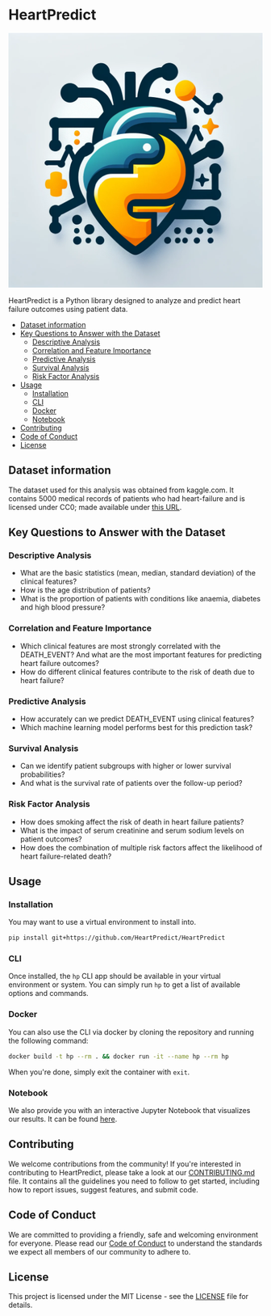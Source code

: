 # HeartPredict <!-- omit in toc -->

![logo](/docs/logo/logo.png)

HeartPredict is a Python library designed to analyze
and predict heart failure outcomes using patient data.

- [Dataset information](#dataset-information)
- [Key Questions to Answer with the Dataset](#key-questions-to-answer-with-the-dataset)
  - [Descriptive Analysis](#descriptive-analysis)
  - [Correlation and Feature Importance](#correlation-and-feature-importance)
  - [Predictive Analysis](#predictive-analysis)
  - [Survival Analysis](#survival-analysis)
  - [Risk Factor Analysis](#risk-factor-analysis)
- [Usage](#usage)
  - [Installation](#installation)
  - [CLI](#cli)
  - [Docker](#docker)
  - [Notebook](#notebook)
- [Contributing](#contributing)
- [Code of Conduct](#code-of-conduct)
- [License](#license)

## Dataset information

The dataset used for this analysis was obtained from kaggle.com.
It contains 5000 medical records of patients who had heart-failure
and is licensed under CC0; made available under [this URL](https://www.kaggle.com/datasets/aadarshvelu/heart-failure-prediction-clinical-records).

## Key Questions to Answer with the Dataset

### Descriptive Analysis

- What are the basic statistics (mean, median, standard deviation)
  of the clinical features?
- How is the age distribution of patients?
- What is the proportion of patients with conditions like anaemia, diabetes
  and high blood pressure?

### Correlation and Feature Importance

- Which clinical features are most strongly correlated with the DEATH_EVENT?
  And what are the most important features for predicting heart failure outcomes?
- How do different clinical features contribute
  to the risk of death due to heart failure?

### Predictive Analysis

- How accurately can we predict DEATH_EVENT using clinical features?
- Which machine learning model performs best for this prediction task?

### Survival Analysis

- Can we identify patient subgroups with higher or lower survival probabilities? 
- And what is the survival rate of patients over the follow-up period?

### Risk Factor Analysis

- How does smoking affect the risk of death in heart failure patients?
- What is the impact of serum creatinine and serum sodium levels on patient outcomes?
- How does the combination of multiple risk factors affect the likelihood
  of heart failure-related death?

## Usage

### Installation

You may want to use a virtual environment to install into.

```bash
pip install git+https://github.com/HeartPredict/HeartPredict
```

### CLI

Once installed, the `hp` CLI app should be available
in your virtual environment or system.
You can simply run `hp` to get a list of available options and commands.

### Docker

You can also use the CLI via docker
by cloning the repository
and running the following command:

```bash
docker build -t hp --rm . && docker run -it --name hp --rm hp
```

When you're done, simply exit the container with `exit`.

### Notebook

We also provide you with an interactive Jupyter Notebook
that visualizes our results.
It can be found [here](./notebook/heart_predict.ipynb).

## Contributing

We welcome contributions from the community!
If you're interested in contributing to HeartPredict,
please take a look at our [CONTRIBUTING.md](CONTRIBUTING.md) file.
It contains all the guidelines you need to follow to get started,
including how to report issues, suggest features, and submit code.

## Code of Conduct

We are committed to providing a friendly, safe
and welcoming environment for everyone.
Please read our [Code of Conduct](CONDUCT.md)
to understand the standards we expect all members of our community to adhere to.

## License

This project is licensed under the MIT License -
see the [LICENSE](LICENSE) file for details.
